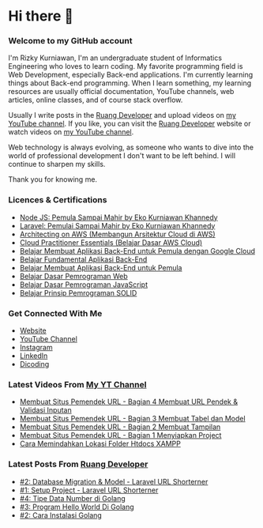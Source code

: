 # Hi there 👋
### Welcome to my GitHub account
I'm Rizky Kurniawan, I'm an undergraduate student of Informatics Engineering who loves to learn coding. My favorite programming field is Web Development, especially Back-end applications. I'm currently learning things about Back-end programming. When I learn something, my learning resources are usually official documentation, YouTube channels, web articles, online classes, and of course stack overflow.

Usually I write posts in the [Ruang Developer](https://www.ruangdeveloper.com/) and upload videos on [my YouTube channel](https://www.youtube.com/kykurniawan). If you like, you can visit the [Ruang Developer](https://www.ruangdeveloper.com/) website or watch videos on [my YouTube channel](https://www.youtube.com/kykurniawan).

Web technology is always evolving, as someone who wants to dive into the world of professional development I don't want to be left behind. I will continue to sharpen my skills.

Thank you for knowing me.

### Licences & Certifications
- [Node JS: Pemula Sampai Mahir by Eko Kurniawan Khannedy](https://www.udemy.com/certificate/UC-0b621e3a-c09d-4e39-b07b-e93b0c419128/)
- [Laravel: Pemulai Sampai Mahir by Eko Kurniawan Khannedy](https://www.udemy.com/certificate/UC-72ffeaef-68f8-43de-910e-2cf7aceca9bd/)
- [Architecting on AWS (Membangun Arsitektur Cloud di AWS)](https://www.dicoding.com/certificates/ERZR45R1NZYV)
- [Cloud Practitioner Essentials (Belajar Dasar AWS Cloud)](https://www.dicoding.com/certificates/RVZK4M3OMPD5)
- [Belajar Membuat Aplikasi Back-End untuk Pemula dengan Google Cloud](https://www.dicoding.com/certificates/RVZK1JYKQPD5)
- [Belajar Fundamental Aplikasi Back-End](https://www.dicoding.com/certificates/KEXL3YRJYPG2)
- [Belajar Membuat Aplikasi Back-End untuk Pemula](https://www.dicoding.com/certificates/MEPJ5W5EQP3V)
- [Belajar Dasar Pemrograman Web](https://www.dicoding.com/certificates/ERZR5M0K2PYV)
- [Belajar Dasar Pemrograman JavaScript](https://www.dicoding.com/certificates/81P21KJENZOY)
- [Belajar Prinsip Pemrograman SOLID](https://www.dicoding.com/certificates/4EXGY59NDXRL)

### Get Connected With Me
- [Website](https://www.rizkykurniawan.id)
- [YouTube Channel](https://www.youtube.com/kykurniawan)
- [Instagram](https://instagram.com/qwertykurniawan)
- [LinkedIn](https://www.linkedin.com/in/kykurniawan/)
- [Dicoding](https://www.dicoding.com/users/rizkykurniawan)

### Latest Videos From [My YT Channel](https://www.youtube.com/kykurniawan)
<!-- YOUTUBE:START -->
- [Membuat Situs Pemendek URL - Bagian 4 Membuat URL Pendek &amp; Validasi Inputan](https://www.youtube.com/watch?v=zmLwSpuMzKY)
- [Membuat Situs Pemendek URL - Bagian 3 Membuat Tabel dan Model](https://www.youtube.com/watch?v=YPmMm17XQDc)
- [Membuat Situs Pemendek URL - Bagian 2 Membuat Tampilan](https://www.youtube.com/watch?v=fW2CVksow9k)
- [Membuat Situs Pemendek URL - Bagian 1 Menyiapkan Project](https://www.youtube.com/watch?v=_hPZWM6oaNA)
- [Cara Memindahkan Lokasi Folder Htdocs XAMPP](https://www.youtube.com/watch?v=0xbSckIH1cY)
<!-- YOUTUBE:END -->

### Latest Posts From [Ruang Developer](https://www.ruangdeveloper.com)
<!-- RUANGDEVELOPER:START -->
- [#2: Database Migration &amp; Model - Laravel URL Shorterner](https://www.ruangdeveloper.com/laravel-url-shorterner-database-migration/)
- [#1: Setup Project - Laravel URL Shorterner](https://www.ruangdeveloper.com/setup-project-laravel-url-shorterner/)
- [#4: Tipe Data Number di Golang](https://www.ruangdeveloper.com/golang-number/)
- [#3: Program Hello World Di Golang](https://www.ruangdeveloper.com/golang-hello-world/)
- [#2: Cara Instalasi Golang](https://www.ruangdeveloper.com/cara-instalasi-golang/)
<!-- RUANGDEVELOPER:END -->

